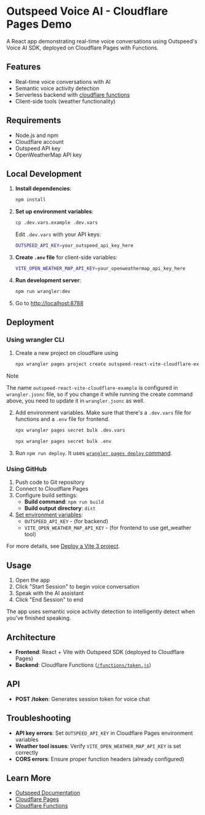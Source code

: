 # Outspeed Voice AI - Cloudflare Pages Demo

A React app demonstrating real-time voice conversations using Outspeed's Voice AI SDK, deployed on Cloudflare Pages with Functions.

## Features

- Real-time voice conversations with AI
- Semantic voice activity detection
- Serverless backend with [cloudflare functions](https://developers.cloudflare.com/pages/functions/get-started/)
- Client-side tools (weather functionality)

## Requirements

- Node.js and npm
- Cloudflare account
- Outspeed API key
- OpenWeatherMap API key

## Local Development

1. **Install dependencies**:

   ```bash
   npm install
   ```

2. **Set up environment variables**:

   ```bash
   cp .dev.vars.example .dev.vars
   ```

   Edit `.dev.vars` with your API keys:

   ```bash
   OUTSPEED_API_KEY=your_outspeed_api_key_here
   ```

3. **Create `.env` file** for client-side variables:

   ```bash
   VITE_OPEN_WEATHER_MAP_API_KEY=your_openweathermap_api_key_here
   ```

4. **Run development server**:

   ```bash
   npm run wrangler:dev
   ```

5. Go to [http://localhost:8788](http://localhost:8788)

## Deployment

### Using wrangler CLI

1. Create a new project on cloudflare using

   ```bash
   npx wrangler pages project create outspeed-react-vite-cloudflare-example
   ```

> [!NOTE]
> The name `outspeed-react-vite-cloudflare-example` is configured in `wrangler.jsonc` file,
> so if you change it while running the create command above, you need to update it in `wrangler.jsonc` as well.

2. Add environment variables. Make sure that there's a `.dev.vars` file for functions and a `.env` file for frontend.

   ```bash
   npx wrangler pages secret bulk .dev.vars
   ```

   ```bash
   npx wrangler pages secret bulk .env
   ```

3. Run `npm run deploy`. It uses [`wrangler pages deploy` command](https://developers.cloudflare.com/workers/wrangler/commands/#deploy-1).

### Using GitHub

1. Push code to Git repository
2. Connect to Cloudflare Pages
3. Configure build settings:
   - **Build command**: `npm run build`
   - **Build output directory**: `dist`
4. [Set environment variables](https://developers.cloudflare.com/pages/configuration/build-configuration/#environment-variables):
   - `OUTSPEED_API_KEY` - (for backend)
   - `VITE_OPEN_WEATHER_MAP_API_KEY` - (for frontend to use get_weather tool)

For more details, see [Deploy a Vite 3 project](https://developers.cloudflare.com/pages/framework-guides/deploy-a-vite3-project/).

## Usage

1. Open the app
2. Click "Start Session" to begin voice conversation
3. Speak with the AI assistant
4. Click "End Session" to end

The app uses semantic voice activity detection to intelligently detect when you've finished speaking.

## Architecture

- **Frontend**: React + Vite with Outspeed SDK (deployed to Cloudflare Pages)
- **Backend**: Cloudflare Functions ([`/functions/token.js`](./functions/token.js))

## API

- **POST /token**: Generates session token for voice chat

## Troubleshooting

- **API key errors**: Set `OUTSPEED_API_KEY` in Cloudflare Pages environment variables
- **Weather tool issues**: Verify `VITE_OPEN_WEATHER_MAP_API_KEY` is set correctly
- **CORS errors**: Ensure proper function headers (already configured)

## Learn More

- [Outspeed Documentation](https://docs.outspeed.com/)
- [Cloudflare Pages](https://developers.cloudflare.com/pages/)
- [Cloudflare Functions](https://developers.cloudflare.com/pages/functions/)

